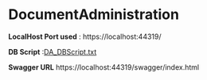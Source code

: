 # DocumentAdministration


**LocalHost Port used** : https://localhost:44319/

**DB Script** :[DA_DBScript.txt](https://github.com/AnkitaYadav04/DocumentAdministration/files/8206889/DA_DBScript.txt)

**Swagger URL** https://localhost:44319/swagger/index.html


